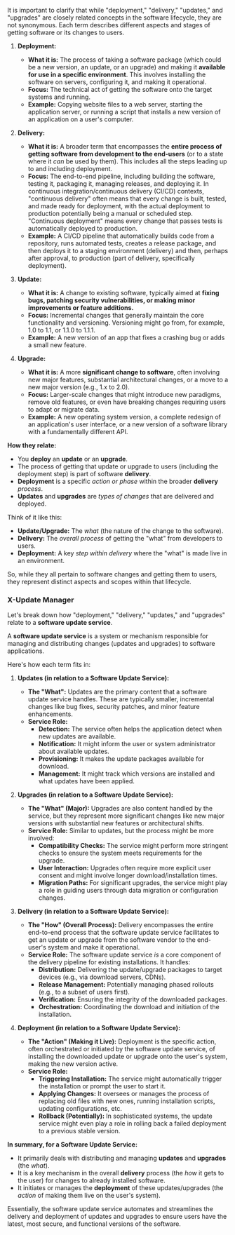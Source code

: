

It is important to clarify that while "deployment," "delivery," "updates," and "upgrades" are closely related concepts in the software lifecycle, they are not synonymous. Each term describes different aspects and stages of getting software or its changes to users.


1.  **Deployment:**
    * **What it is:** The process of taking a software package (which could be a new version, an update, or an upgrade) and making it **available for use in a specific environment**. This involves installing the software on servers, configuring it, and making it operational.
    * **Focus:** The technical act of getting the software onto the target systems and running.
    * **Example:** Copying website files to a web server, starting the application server, or running a script that installs a new version of an application on a user's computer.

2.  **Delivery:**
    * **What it is:** A broader term that encompasses the **entire process of getting software from development to the end-users** (or to a state where it *can* be used by them). This includes all the steps leading up to and including deployment.
    * **Focus:** The end-to-end pipeline, including building the software, testing it, packaging it, managing releases, and deploying it. In continuous integration/continuous delivery (CI/CD) contexts, "continuous delivery" often means that every change is built, tested, and made ready for deployment, with the actual deployment to production potentially being a manual or scheduled step. "Continuous deployment" means every change that passes tests is automatically deployed to production.
    * **Example:** A CI/CD pipeline that automatically builds code from a repository, runs automated tests, creates a release package, and then deploys it to a staging environment (delivery) and then, perhaps after approval, to production (part of delivery, specifically deployment).

3.  **Update:**
    * **What it is:** A change to existing software, typically aimed at **fixing bugs, patching security vulnerabilities, or making minor improvements or feature additions.**
    * **Focus:** Incremental changes that generally maintain the core functionality and versioning. Versioning might go from, for example, 1.0 to 1.1, or 1.1.0 to 1.1.1.
    * **Example:** A new version of an app that fixes a crashing bug or adds a small new feature.

4.  **Upgrade:**
    * **What it is:** A more **significant change to software**, often involving new major features, substantial architectural changes, or a move to a new major version (e.g., 1.x to 2.0).
    * **Focus:** Larger-scale changes that might introduce new paradigms, remove old features, or even have breaking changes requiring users to adapt or migrate data.
    * **Example:** A new operating system version, a complete redesign of an application's user interface, or a new version of a software library with a fundamentally different API.

**How they relate:**

* You **deploy** an **update** or an **upgrade**.
* The process of getting that update or upgrade to users (including the deployment step) is part of software **delivery**.
* **Deployment** is a specific *action or phase* within the broader **delivery** *process*.
* **Updates** and **upgrades** are *types of changes* that are delivered and deployed.

Think of it like this:

* **Update/Upgrade:** The *what* (the nature of the change to the software).
* **Delivery:** The *overall process* of getting the "what" from developers to users.
* **Deployment:** A key *step within delivery* where the "what" is made live in an environment.

So, while they all pertain to software changes and getting them to users, they represent distinct aspects and scopes within that lifecycle.

### X-Update Manager 

Let's break down how "deployment," "delivery," "updates," and "upgrades" relate to a **software update service**.

A **software update service** is a system or mechanism responsible for managing and distributing changes (updates and upgrades) to software applications.

Here's how each term fits in:

1.  **Updates (in relation to a Software Update Service):**
    * **The "What":** Updates are the primary content that a software update service handles. These are typically smaller, incremental changes like bug fixes, security patches, and minor feature enhancements.
    * **Service Role:**
        * **Detection:** The service often helps the application detect when new updates are available.
        * **Notification:** It might inform the user or system administrator about available updates.
        * **Provisioning:** It makes the update packages available for download.
        * **Management:** It might track which versions are installed and what updates have been applied.

2.  **Upgrades (in relation to a Software Update Service):**
    * **The "What" (Major):** Upgrades are also content handled by the service, but they represent more significant changes like new major versions with substantial new features or architectural shifts.
    * **Service Role:** Similar to updates, but the process might be more involved:
        * **Compatibility Checks:** The service might perform more stringent checks to ensure the system meets requirements for the upgrade.
        * **User Interaction:** Upgrades often require more explicit user consent and might involve longer download/installation times.
        * **Migration Paths:** For significant upgrades, the service might play a role in guiding users through data migration or configuration changes.

3.  **Delivery (in relation to a Software Update Service):**
    * **The "How" (Overall Process):** Delivery encompasses the entire end-to-end process that the software update service facilitates to get an update or upgrade from the software vendor to the end-user's system and make it operational.
    * **Service Role:** The software update service *is* a core component of the delivery pipeline for existing installations. It handles:
        * **Distribution:** Delivering the update/upgrade packages to target devices (e.g., via download servers, CDNs).
        * **Release Management:** Potentially managing phased rollouts (e.g., to a subset of users first).
        * **Verification:** Ensuring the integrity of the downloaded packages.
        * **Orchestration:** Coordinating the download and initiation of the installation.

4.  **Deployment (in relation to a Software Update Service):**
    * **The "Action" (Making it Live):** Deployment is the specific action, often orchestrated or initiated by the software update service, of installing the downloaded update or upgrade onto the user's system, making the new version active.
    * **Service Role:**
        * **Triggering Installation:** The service might automatically trigger the installation or prompt the user to start it.
        * **Applying Changes:** It oversees or manages the process of replacing old files with new ones, running installation scripts, updating configurations, etc.
        * **Rollback (Potentially):** In sophisticated systems, the update service might even play a role in rolling back a failed deployment to a previous stable version.

**In summary, for a Software Update Service:**

* It primarily deals with distributing and managing **updates** and **upgrades** (the *what*).
* It is a key mechanism in the overall **delivery** process (the *how* it gets to the user) for changes to already installed software.
* It initiates or manages the **deployment** of these updates/upgrades (the *action* of making them live on the user's system).

Essentially, the software update service automates and streamlines the delivery and deployment of updates and upgrades to ensure users have the latest, most secure, and functional versions of the software.